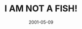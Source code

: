---
layout: base.njk
title : 'I AM NOT A FISH!' 
view_title : 'I AM NOT A FISH!' 
year : '2001' 
date : '2001-05-09' 
img_file : '/drawing/notafish.png' 
html_file : 'notafish' 
next_html : 'futuresalad.html' 
year_order : '87' 
permalink : "title/{{html_file}}.html"
---